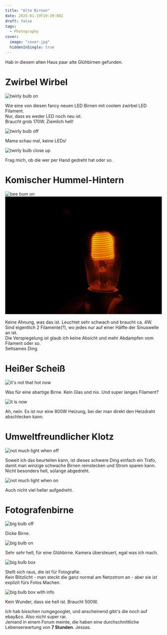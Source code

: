 ```yaml
---
title: "Alte Birnen"
date: 2025-01-19T19:39:00Z
draft: false
tags:
  - Photography
cover:
  image: "cover.jpg"
  hiddenInSingle: true
---
```


Hab in diesem alten Haus paar alte Glühbirnen gefunden.  

# Zwirbel Wirbel
![twirly bulb on](twirly_on.jpg)

Wie eine von diesen fancy neuen LED Birnen mit coolem zwirbel LED Filament.  
Nur, dass es weder LED noch neu ist.  
Braucht grob 170W. Ziemlich hell!

![twirly bulb off](twirly_off.jpg)

Mama schau mal, keine LEDs!

![twirly bulb close up](twirly_close.jpg)

Frag mich, ob die wer per Hand gedreht hat oder so. 

# Komischer Hummel-Hintern
![bee bum on](bee_on.jpg)
![bee bum on in the dark](bee_on_dark.jpg)

Keine Ahnung, was das ist. Leuchtet sehr schwach und braucht ca. 4W.  
Sind eigentlich 2 Filamente(?), wo jedes nur auf einer Hälfte der Sinuswelle an ist.  
Die Verspiegelung ist glaub ich keine Absicht und mehr Abdampfen vom Filament oder so.  
Seltsames Ding.


# Heißer Scheiß
![it's not that hot now](heaty_off.jpg)

Was für eine abartige Birne. Kein Glas und nix. Und super langes Filament?

![it is now](heaty_on.jpg)

Ah, nein. Es ist nur eine 800W Heizung, bei der man direkt den Heizdraht abschlecken kann. 

# Umweltfreundlicher Klotz
![not much light when off](transformer_off.jpg)

Soweit ich das beurteilen kann, ist dieses schwere Ding einfach ein Trafo, damit man winzige schwache Birnen reinstecken und Strom sparen kann.  
Nicht besonders hell, solange abgedreht. 

![not much light when on](transformer_on.jpg)

Auch nicht viel heller aufgedreht. 

# Fotografenbirne
![big bulb off](500w_off.jpg)

Dicke Birne.

![big bulb on](500w_on.jpg)

Sehr *sehr* hell, für eine Glühbirne. Kamera übersteuert, egal was ich mach. 

![big bulb box](500w_box1.jpg)

Stellt sich raus, die ist für Fotografie.  
Kein Blitzlicht - man steckt die ganz normal am Netzstrom an - aber sie *ist* explizit fürs Fotos Machen. 

![big bulb box with info](500w_box2.jpg)

Kein Wunder, dass sie hell ist. Braucht 500W.  

Ich hab bisschen rumgegooglet, und anscheinend gibt's die noch auf ebay&co. Also nicht super rar.  
Jemand in einem Forum meinte, die haben eine durchschnittliche Lebenserwartung von **7 Stunden**. Jessas. 
